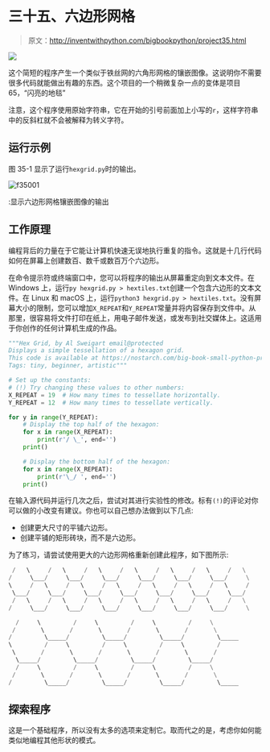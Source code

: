 # 三十五、六边形网格

> 原文：<http://inventwithpython.com/bigbookpython/project35.html>

![](img/9d995d63aaead72cad01120081eb8f75.png)

这个简短的程序产生一个类似于铁丝网的六角形网格的镶嵌图像。这说明你不需要很多代码就能做出有趣的东西。这个项目的一个稍微复杂一点的变体是项目 65，“闪亮的地毯”

注意，这个程序使用原始字符串，它在开始的引号前面加上小写的`r`，这样字符串中的反斜杠就不会被解释为转义字符。

## 运行示例

图 35-1 显示了运行`hexgrid.py`时的输出。

![f35001](img/88e823cf2afcfdb2d83d9eb92fcde1c2.png)

:显示六边形网格镶嵌图像的输出

## 工作原理

编程背后的力量在于它能让计算机快速无误地执行重复的指令。这就是十几行代码如何在屏幕上创建数百、数千或数百万个六边形。

在命令提示符或终端窗口中，您可以将程序的输出从屏幕重定向到文本文件。在 Windows 上，运行`py hexgrid.py > hextiles.txt`创建一个包含六边形的文本文件。在 Linux 和 macOS 上，运行`python3 hexgrid.py > hextiles.txt`。没有屏幕大小的限制，您可以增加`X_REPEAT`和`Y_REPEAT`常量并将内容保存到文件中。从那里，很容易将文件打印在纸上，用电子邮件发送，或发布到社交媒体上。这适用于你创作的任何计算机生成的作品。

```py
"""Hex Grid, by Al Sweigart email@protected
Displays a simple tessellation of a hexagon grid.
This code is available at https://nostarch.com/big-book-small-python-programming
Tags: tiny, beginner, artistic"""

# Set up the constants:
# (!) Try changing these values to other numbers:
X_REPEAT = 19  # How many times to tessellate horizontally.
Y_REPEAT = 12  # How many times to tessellate vertically.

for y in range(Y_REPEAT):
    # Display the top half of the hexagon:
    for x in range(X_REPEAT):
        print(r'/ \_', end='')
    print()

    # Display the bottom half of the hexagon:
    for x in range(X_REPEAT):
        print(r'\_/ ', end='')
    print() 
```

在输入源代码并运行几次之后，尝试对其进行实验性的修改。标有`(!)`的评论对你可以做的小改变有建议。你也可以自己想办法做到以下几点:

*   创建更大尺寸的平铺六边形。
*   创建平铺的矩形砖块，而不是六边形。

为了练习，请尝试使用更大的六边形网格重新创建此程序，如下图所示:

```py
 /   \     /   \     /   \     /   \     /   \     /   \     /   \
/     \___/     \___/     \___/     \___/     \___/     \___/     \
\     /   \     /   \     /   \     /   \     /   \     /   \     /
 \___/     \___/     \___/     \___/     \___/     \___/     \___/
 /   \     /   \     /   \     /   \     /   \     /   \     /   \
/     \___/     \___/     \___/     \___/     \___/     \___/     \

  /     \         /     \         /     \         /     \
 /       \       /       \       /       \       /       \
/         \_____/         \_____/         \_____/         \_____
\         /     \         /     \         /     \         /
 \       /       \       /       \       /       \       /
  \_____/         \_____/         \_____/         \_____/
  /     \         /     \         /     \         /     \
 /       \       /       \       /       \       /       \
/         \_____/         \_____/         \_____/         \_____ 
```

## 探索程序

这是一个基础程序，所以没有太多的选项来定制它。取而代之的是，考虑你如何能类似地编程其他形状的模式。